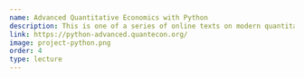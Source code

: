 ```yaml
---
name: Advanced Quantitative Economics with Python
description: This is one of a series of online texts on modern quantitative economics and programming with Python. This is the third text in the series, which focuses on advanced topics.
link: https://python-advanced.quantecon.org/
image: project-python.png
order: 4
type: lecture
---
```

